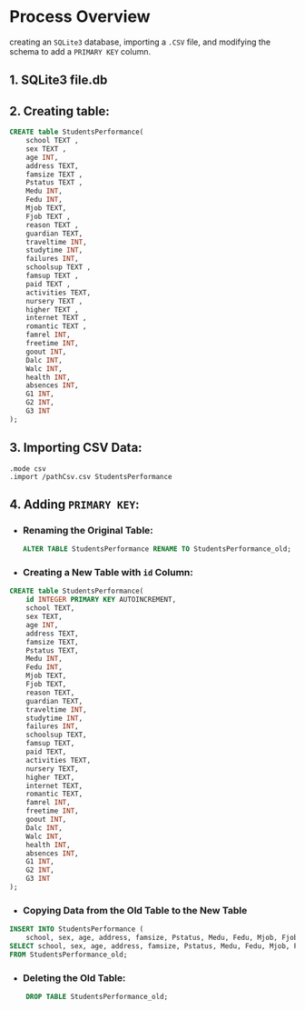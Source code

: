 # Process Overview

creating an ```SQLite3``` database, importing a ```.CSV``` file, and modifying the schema to add a ```PRIMARY KEY``` column.
## 1. SQLite3 file.db

## 2. Creating table:

```sql
CREATE table StudentsPerformance( 
    school TEXT ,
    sex TEXT ,
    age INT,
    address TEXT,
    famsize TEXT ,
    Pstatus TEXT ,
    Medu INT,
    Fedu INT,
    Mjob TEXT,
    Fjob TEXT ,
    reason TEXT ,
    guardian TEXT,
    traveltime INT,
    studytime INT,
    failures INT,
    schoolsup TEXT ,
    famsup TEXT ,
    paid TEXT ,
    activities TEXT,
    nursery TEXT ,
    higher TEXT ,
    internet TEXT ,
    romantic TEXT ,
    famrel INT,
    freetime INT,
    goout INT,
    Dalc INT,
    Walc INT,
    health INT,
    absences INT,
    G1 INT,
    G2 INT,
    G3 INT 
);
```

## 3. Importing CSV Data:
    .mode csv
    .import /pathCsv.csv StudentsPerformance

## 4. Adding ```PRIMARY KEY```:

- ### Renaming the Original Table:

    ```sql
    ALTER TABLE StudentsPerformance RENAME TO StudentsPerformance_old;
    ```

- ### Creating a New Table with ```id``` Column:

```sql
CREATE table StudentsPerformance( 
    id INTEGER PRIMARY KEY AUTOINCREMENT, 
    school TEXT, 
    sex TEXT, 
    age INT, 
    address TEXT, 
    famsize TEXT, 
    Pstatus TEXT, 
    Medu INT, 
    Fedu INT, 
    Mjob TEXT, 
    Fjob TEXT, 
    reason TEXT, 
    guardian TEXT, 
    traveltime INT, 
    studytime INT, 
    failures INT, 
    schoolsup TEXT, 
    famsup TEXT, 
    paid TEXT, 
    activities TEXT, 
    nursery TEXT, 
    higher TEXT, 
    internet TEXT, 
    romantic TEXT, 
    famrel INT, 
    freetime INT, 
    goout INT, 
    Dalc INT, 
    Walc INT, 
    health INT, 
    absences INT, 
    G1 INT, 
    G2 INT, 
    G3 INT
);
```

- ### Copying Data from the Old Table to the New Table
```sql
INSERT INTO StudentsPerformance ( 
    school, sex, age, address, famsize, Pstatus, Medu, Fedu, Mjob, Fjob, reason, guardian, traveltime, studytime, failures, schoolsup, famsup, paid, activities, nursery, higher, internet, romantic, famrel, freetime, goout, Dalc, Walc, health, absences, G1, G2, G3)
SELECT school, sex, age, address, famsize, Pstatus, Medu, Fedu, Mjob, Fjob, reason, guardian, traveltime, studytime, failures, schoolsup, famsup, paid, activities, nursery, higher, internet, romantic, famrel, freetime, goout, Dalc, Walc, health, absences, G1, G2, G3
FROM StudentsPerformance_old;
```

- ### Deleting the Old Table:

```sql
    DROP TABLE StudentsPerformance_old;
```


